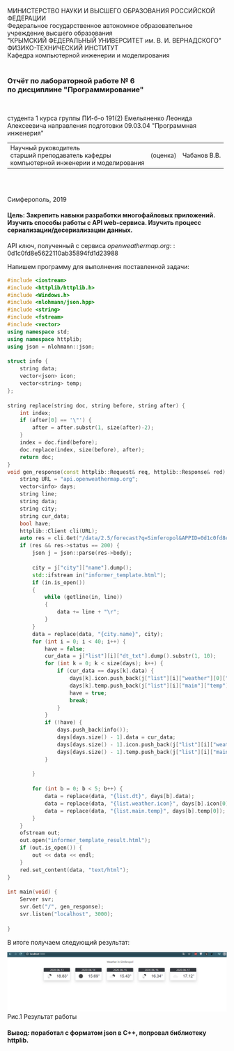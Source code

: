 МИНИСТЕРСТВО НАУКИ  И ВЫСШЕГО ОБРАЗОВАНИЯ РОССИЙСКОЙ ФЕДЕРАЦИИ  
Федеральное государственное автономное образовательное учреждение высшего образования  
"КРЫМСКИЙ ФЕДЕРАЛЬНЫЙ УНИВЕРСИТЕТ им. В. И. ВЕРНАДСКОГО"  
ФИЗИКО-ТЕХНИЧЕСКИЙ ИНСТИТУТ  
Кафедра компьютерной инженерии и моделирования
<br/><br/>

### Отчёт по лабораторной работе № 6<br/> по дисциплине "Программирование"
<br/>

студента 1 курса группы ПИ-б-о 191(2)
Емельяненко Леонида Алексеевича
направления подготовки 09.03.04 "Программная инженерия"
<br/>

<table>
<tr><td>Научный руководитель<br/> старший преподаватель кафедры<br/> компьютерной инженерии и моделирования</td>
<td>(оценка)</td>
<td>Чабанов В.В.</td>
</tr>
</table>
<br/><br/>

Симферополь, 2019

#### Цель: Закрепить навыки разработки многофайловыx приложений. Изучить способы работы с API web-сервиса. Изучить процесс сериализации/десериализации данных.

API ключ, полученный с сервиса *openweathermap.org*: : 0d1c0fd8e5622110ab35894fd1d23988

Напишем программу для выполнения поставленной задачи:

```cpp
#include <iostream>
#include <httplib/httplib.h>
#include <Windows.h>
#include <nlohmann/json.hpp>
#include <string>
#include <fstream>
#include <vector>
using namespace std;
using namespace httplib;
using json = nlohmann::json;

struct info {
    string data;
    vector<json> icon;
    vector<string> temp;
};

string replace(string doc, string before, string after) {
    int index;
    if (after[0] == '\"') {
        after = after.substr(1, size(after)-2);
    }
    index = doc.find(before);
    doc.replace(index, size(before), after);
    return doc;
}
void gen_response(const httplib::Request& req, httplib::Response& red) {
    string URL = "api.openweathermap.org";
    vector<info> days;
    string line;
    string data;
    string city;
    string cur_data;
    bool have;
    httplib::Client cli(URL);
    auto res = cli.Get("/data/2.5/forecast?q=Simferopol&APPID=0d1c0fd8e5622110ab35894fd1d23988&units=metric");
    if (res && res->status == 200) {
        json j = json::parse(res->body);

        city = j["city"]["name"].dump();
        std::ifstream in("informer_template.html");
        if (in.is_open())
        {
            while (getline(in, line))
            {
                data += line + "\r";
            }
        }
        data = replace(data, "{city.name}", city);
        for (int i = 0; i < 40; i++) {
            have = false;
            cur_data = j["list"][i]["dt_txt"].dump().substr(1, 10);
            for (int k = 0; k < size(days); k++) {
                if (cur_data == days[k].data) {
                    days[k].icon.push_back(j["list"][i]["weather"][0]["icon"].dump());
                    days[k].temp.push_back(j["list"][i]["main"]["temp"].dump());
                    have = true;
                    break;
                }
            }
            if (!have) {
                days.push_back(info());
                days[days.size() - 1].data = cur_data;
                days[days.size() - 1].icon.push_back(j["list"][i]["weather"][0]["icon"].dump());
                days[days.size() - 1].temp.push_back(j["list"][i]["main"]["temp"].dump());
            }

        }

        for (int b = 0; b < 5; b++) {
            data = replace(data, "{list.dt}", days[b].data);
            data = replace(data, "{list.weather.icon}", days[b].icon[0]);
            data = replace(data, "{list.main.temp}", days[b].temp[0]);
        }
    }
    ofstream out;
    out.open("informer_template_result.html");
    if (out.is_open()) {
        out << data << endl;
    }
    red.set_content(data, "text/html");
}

int main(void) {
    Server svr;
    svr.Get("/", gen_response);
    svr.listen("localhost", 3000);
    
}
```
В итоге получаем следующий результат:

![](https://github.com/Leonid0208/CPP/blob/master/%D0%9B%D0%B0%D0%B1%D0%BE%D1%80%D0%B0%D1%82%D0%BE%D1%80%D0%BD%D1%8B%D0%B5%20%D1%80%D0%B0%D0%B1%D0%BE%D1%82%D1%8B/%D0%9B%D0%B0%D0%B1%D0%BE%D1%80%D0%B0%D1%82%D0%BE%D1%80%D0%BD%D0%B0%D1%8F%20%D1%80%D0%B0%D0%B1%D0%BE%D1%82%D0%B0%20%E2%84%966/img/Screen.png)
Рис.1 Результат работы


#### Вывод: поработал с форматом json в С++, попровал библиотеку httplib.
